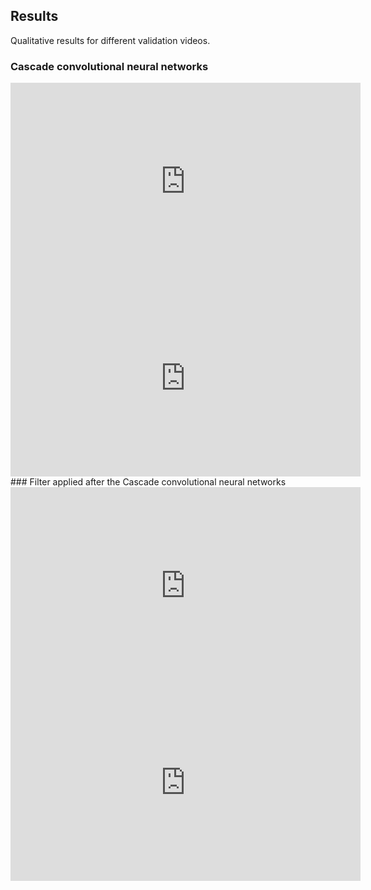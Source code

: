 ## Results

Qualitative results for different validation videos.

### Cascade convolutional neural networks

<iframe width="560" height="315" src="https://www.youtube.com/embed/kgy2Agji7BM?rel=0" frameborder="0" allow="accelerometer; autoplay; encrypted-media; gyroscope; picture-in-picture" allowfullscreen></iframe>

<iframe width="560" height="315" src="https://www.youtube.com/embed/wQKlUfFz7j8?rel=0" frameborder="0" allow="accelerometer; autoplay; encrypted-media; gyroscope; picture-in-picture" allowfullscreen></iframe>
### Filter applied after the Cascade convolutional neural networks

<iframe width="560" height="315" src="https://www.youtube.com/embed/lDzQA6n5HLY?rel=0" frameborder="0" allow="accelerometer; autoplay; encrypted-media; gyroscope; picture-in-picture" allowfullscreen></iframe>

<iframe width="560" height="315" src="https://www.youtube.com/embed/HoJGWGa_U_I?rel=0" frameborder="0" allow="accelerometer; autoplay; encrypted-media; gyroscope; picture-in-picture" allowfullscreen></iframe>
